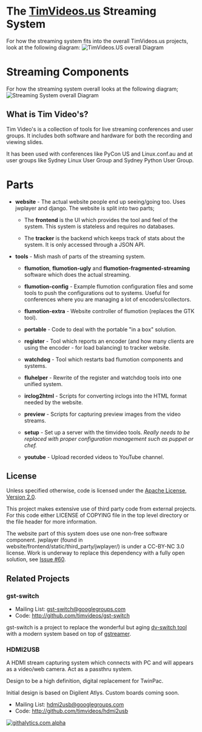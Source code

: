 
# The [TimVideos.us](https://code.timvideos.us/home/) Streaming System

For how the streaming system fits into the overall TimVideos.us projects, look
at the following diagram:
![TimVideos.US overall Diagram](https://docs.google.com/drawings/d/1crkdqukOAV9Alq9BOMFucDmwc_HD6qnJ4OF5MJpkrLg/pub?w=960&h=720)

# Streaming Components

For how the streaming system overall looks at the following diagram;
![Streaming System overall Diagram](https://docs.google.com/drawings/d/1ZN5uqd-fo62e0IZSzuOSo6YadRY_n7umkUThmqckACA/pub?w=960&h=720)


## What is Tim Video's?

Tim Video's is a collection of tools for live streaming conferences and user
groups. It includes both software and hardware for both the recording and
viewing slides.

It has been used with conferences like PyCon US and Linux.conf.au and at user
groups like Sydney Linux User Group and Sydney Python User Group.

# Parts

 * **website** - The actual website people end up seeing/going too. Uses
   jwplayer and django. The website is split into two parts;

    * The **frontend** is the UI which provides the tool and feel of the
      system. This system is stateless and requires no databases.

    * The **tracker** is the backend which keeps track of stats about the
      system. It is only accessed through a JSON API.

 * **tools** - Mish mash of parts of the streaming system.

    * **flumotion**, **flumotion-ugly** and **flumotion-fragmented-streaming**
      software which does the actual streaming.

    * **flumotion-config** - Example flumotion configuration files and some
      tools to push the configurations out to systems. Useful for conferences
      where you are managing a lot of encoders/collectors.

    * **flumotion-extra** - Website controller of flumotion (replaces the GTK
      tool).

    * **portable** - Code to deal with the portable "in a box" solution.

    * **register** - Tool which reports an encoder (and how many clients are
      using the encoder - for load balancing) to tracker website.

    * **watchdog** - Tool which restarts bad flumotion components and systems.

    * **fluhelper** - Rewrite of the register and watchdog tools into one
      unified system.

    * **irclog2html** - Scripts for converting irclogs into the HTML format
      needed by the website.

    * **preview** - Scripts for capturing preview images from the video
      streams.

    * **setup** - Set up a server with the timvideo tools. 
      *Really needs to be replaced with proper configuration management such as puppet or chef.*

    * **youtube** - Upload recorded videos to YouTube channel.

## License

Unless specified otherwise, code is licensed under the
[Apache License, Version 2.0](http://www.apache.org/licenses/LICENSE-2.0).

This project makes extensive use of third party code from external projects.
For this code either LICENSE of COPYING file in the top level directory or the
file header for more information.

The website part of this system does use one non-free software component.
jwplayer (found in website/frontend/static/third_party/jwplayer/) is under a
CC-BY-NC 3.0 license. Work is underway to replace this dependency with a fully
open solution, see 
[Issue #60](https://github.com/timvideos/streaming-system/issues/60).

## Related Projects

### gst-switch

 * Mailing List: gst-switch@googlegroups.com
 * Code: http://github.com/timvideos/gst-switch

gst-switch is a project to replace the wonderful but aging
[dv-switch tool][dvswitch] with a modern system based on top of
 [gstreamer][gst].

 [dvswitch]: http://dvswitch.alioth.debian.org/wiki/
 [gst]: http://gstreamer.freedesktop.org/

### HDMI2USB

A HDMI stream capturing system which connects with PC and will appears as a
video/web camera. Act as a passthru system.

Design to be a high definition, digital replacement for TwinPac.

Initial design is based on Digilent Atlys. Custom boards coming soon.


 * Mailing List: hdmi2usb@googlegroups.com
 * Code: http://github.com/timvideos/hdmi2usb

[![githalytics.com alpha](https://cruel-carlota.pagodabox.com/9f3b89d7feac43bbbd791b9313d2e7e3 "githalytics.com")](http://githalytics.com/github.com/timvideos)
